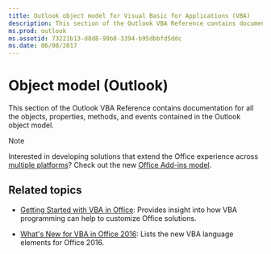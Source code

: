 ```yaml
---
title: Outlook object model for Visual Basic for Applications (VBA)
description: This section of the Outlook VBA Reference contains documentation for all the objects, properties, methods, and events contained in the Outlook object model.
ms.prod: outlook
ms.assetid: 73221b13-d8d8-99b8-3394-b95dbbfd5ddc
ms.date: 06/08/2017
---
```



# Object model (Outlook) 

This section of the Outlook VBA Reference contains documentation for all the objects, properties, methods, and events contained in the Outlook object model.

> [!NOTE] 
> Interested in developing solutions that extend the Office experience across [multiple platforms](https://docs.microsoft.com/en-us/office/dev/add-ins/overview/office-add-in-availability)? Check out the new [Office Add-ins model](https://docs.microsoft.com/en-us/office/dev/add-ins/overview/office-add-ins).

## Related topics

- [Getting Started with VBA in Office](../../../Library-Reference/Concepts/getting-started-with-vba-in-office.md): Provides insight into how VBA programming can help to customize Office solutions.

- [What's New for VBA in Office 2016](../../../Library-Reference/Concepts/what-s-new-for-vba-in-office-2016.md): Lists the new VBA language elements for Office 2016.

